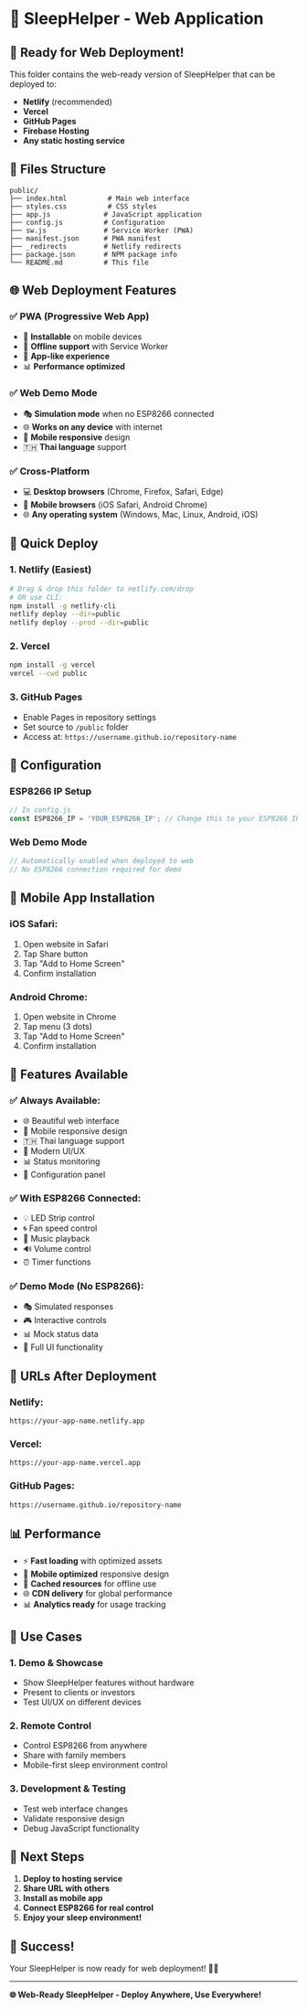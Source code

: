 # 🌙 SleepHelper - Web Application

## 🚀 Ready for Web Deployment!

This folder contains the web-ready version of SleepHelper that can be deployed to:

- **Netlify** (recommended)
- **Vercel** 
- **GitHub Pages**
- **Firebase Hosting**
- **Any static hosting service**

## 📁 Files Structure

```
public/
├── index.html          # Main web interface
├── styles.css          # CSS styles
├── app.js             # JavaScript application
├── config.js          # Configuration
├── sw.js              # Service Worker (PWA)
├── manifest.json      # PWA manifest
├── _redirects         # Netlify redirects
├── package.json       # NPM package info
└── README.md          # This file
```

## 🌐 Web Deployment Features

### ✅ **PWA (Progressive Web App)**
- 📱 **Installable** on mobile devices
- 🔄 **Offline support** with Service Worker
- 🎨 **App-like experience**
- 📊 **Performance optimized**

### ✅ **Web Demo Mode**
- 🎭 **Simulation mode** when no ESP8266 connected
- 🌐 **Works on any device** with internet
- 📱 **Mobile responsive** design
- 🇹🇭 **Thai language** support

### ✅ **Cross-Platform**
- 💻 **Desktop browsers** (Chrome, Firefox, Safari, Edge)
- 📱 **Mobile browsers** (iOS Safari, Android Chrome)
- 🌐 **Any operating system** (Windows, Mac, Linux, Android, iOS)

## 🚀 Quick Deploy

### 1. **Netlify** (Easiest)
```bash
# Drag & drop this folder to netlify.com/drop
# OR use CLI:
npm install -g netlify-cli
netlify deploy --dir=public
netlify deploy --prod --dir=public
```

### 2. **Vercel**
```bash
npm install -g vercel
vercel --cwd public
```

### 3. **GitHub Pages**
- Enable Pages in repository settings
- Set source to `/public` folder
- Access at: `https://username.github.io/repository-name`

## 🔧 Configuration

### ESP8266 IP Setup
```javascript
// In config.js
const ESP8266_IP = 'YOUR_ESP8266_IP'; // Change this to your ESP8266 IP
```

### Web Demo Mode
```javascript
// Automatically enabled when deployed to web
// No ESP8266 connection required for demo
```

## 📱 Mobile App Installation

### iOS Safari:
1. Open website in Safari
2. Tap Share button
3. Tap "Add to Home Screen"
4. Confirm installation

### Android Chrome:
1. Open website in Chrome
2. Tap menu (3 dots)
3. Tap "Add to Home Screen"
4. Confirm installation

## 🌟 Features Available

### ✅ **Always Available:**
- 🌐 Beautiful web interface
- 📱 Mobile responsive design
- 🇹🇭 Thai language support
- 🎨 Modern UI/UX
- 📊 Status monitoring
- 🔧 Configuration panel

### ✅ **With ESP8266 Connected:**
- 💡 LED Strip control
- 🌀 Fan speed control
- 🎵 Music playback
- 🔊 Volume control
- ⏰ Timer functions

### ✅ **Demo Mode (No ESP8266):**
- 🎭 Simulated responses
- 🎮 Interactive controls
- 📊 Mock status data
- 🔄 Full UI functionality

## 🔗 URLs After Deployment

### Netlify:
```
https://your-app-name.netlify.app
```

### Vercel:
```
https://your-app-name.vercel.app
```

### GitHub Pages:
```
https://username.github.io/repository-name
```

## 📊 Performance

- ⚡ **Fast loading** with optimized assets
- 📱 **Mobile optimized** responsive design
- 🔄 **Cached resources** for offline use
- 🌐 **CDN delivery** for global performance
- 📊 **Analytics ready** for usage tracking

## 🎯 Use Cases

### 1. **Demo & Showcase**
- Show SleepHelper features without hardware
- Present to clients or investors
- Test UI/UX on different devices

### 2. **Remote Control**
- Control ESP8266 from anywhere
- Share with family members
- Mobile-first sleep environment control

### 3. **Development & Testing**
- Test web interface changes
- Validate responsive design
- Debug JavaScript functionality

## 🚀 Next Steps

1. **Deploy to hosting service**
2. **Share URL with others**
3. **Install as mobile app**
4. **Connect ESP8266 for real control**
5. **Enjoy your sleep environment!**

## 🎉 Success!

Your SleepHelper is now ready for web deployment! 🌙✨

---

**🌐 Web-Ready SleepHelper - Deploy Anywhere, Use Everywhere!**
